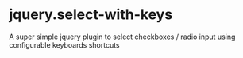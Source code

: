 jquery.select-with-keys
=======================

A super simple jquery plugin to select checkboxes / radio input using configurable keyboards shortcuts